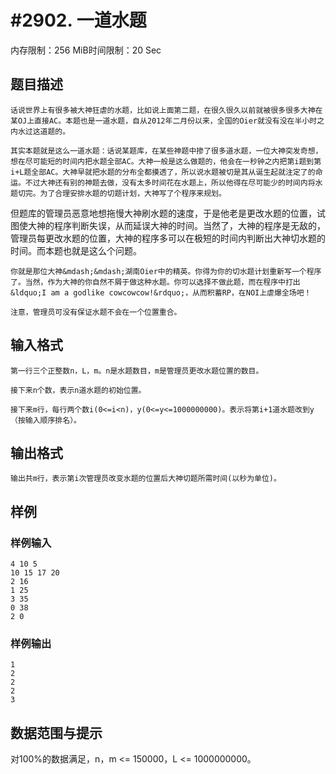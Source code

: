 # #2902. 一道水题

内存限制：256 MiB时间限制：20 Sec

## 题目描述

    话说世界上有很多被大神狂虐的水题，比如说上面第二题，在很久很久以前就被很多很多大神在某OJ上直接AC。本题也是一道水题，自从2012年二月份以来，全国的Oier就没有没在半小时之内水过这道题的。

    其实本题就是这么一道水题：话说某题库，在某些神题中掺了很多道水题，一位大神突发奇想，想在尽可能短的时间内把水题全部AC。大神一般是这么做题的，他会在一秒钟之内把第i题到第i+L题全部AC。大神早就把水题的分布全都摸透了，所以说水题被切是其从诞生起就注定了的命运。不过大神还有别的神题去做，没有太多时间花在水题上，所以他得在尽可能少的时间内将水题切完。为了合理安排水题的切题计划，大神写了个程序来规划。

但题库的管理员恶意地想拖慢大神刷水题的速度，于是他老是更改水题的位置，试图使大神的程序判断失误，从而延误大神的时间。当然了，大神的程序是无敌的，管理员每更改水题的位置，大神的程序多可以在极短的时间内判断出大神切水题的时间。而本题也就是这么个问题。

    你就是那位大神&mdash;&mdash;湖南Oier中的精英。你得为你的切水题计划重新写一个程序了。当然，作为大神的你自然不屑于做这种水题。你可以选择不做此题，而在程序中打出&ldquo;I am a godlike cowcowcow!&rdquo;，从而积蓄RP，在NOI上虐爆全场吧！

    注意，管理员可没有保证水题不会在一个位置重合。

 

## 输入格式

    第一行三个正整数n，L，m。n是水题数目，m是管理员更改水题位置的数目。 

    接下来n个数，表示n道水题的初始位置。

    接下来m行，每行两个数i(0<=i<n)，y(0<=y<=1000000000)。表示将第i+1道水题改到y（按输入顺序排名）。

 

## 输出格式

    输出共m行，表示第i次管理员改变水题的位置后大神切题所需时间(以秒为单位)。

 

## 样例

### 样例输入

    
    4 10 5
    10 15 17 20
    2 16
    1 25
    3 35
    0 38
    2 0
     
    
    

### 样例输出

    
    1
    2
    2
    2
    3 
     
     
     
     
    

## 数据范围与提示

对100%的数据满足，n，m <= 150000，L <= 1000000000。
